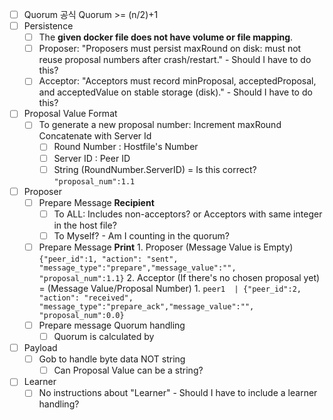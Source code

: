 - [ ] Quorum 공식
	Quorum >= (n/2)+1
- [ ] Persistence
	- [ ] The **given docker file does not have volume or file mapping**. 
	- [ ] Proposer: "Proposers must persist maxRound on disk: must not reuse proposal numbers after crash/restart." - Should I have to do this?
	- [ ] Acceptor: "Acceptors must record minProposal, acceptedProposal, and acceptedValue on stable storage (disk)." - Should I have to do this?
- [ ] Proposal Value Format
	- [ ] To generate a new proposal number: Increment maxRound Concatenate with Server Id
		- [ ] Round Number : Hostfile's Number
		- [ ] Server ID : Peer ID
		- [ ] String (RoundNumber.ServerID) = Is this correct?
			```"proposal_num":1.1```
- [ ] Proposer 
	- [ ] Prepare Message **Recipient**
		- [ ] To ALL: Includes non-acceptors? or Acceptors with same integer in the host file?
		- [ ] To Myself? - Am I counting in the quorum?
	 - [ ] Prepare Message **Print**
			1. Proposer (Message Value is Empty)
				```{"peer_id":1, "action": "sent", "message_type":"prepare","message_value":"", "proposal_num":1.1}```
			2. Acceptor (If there's no chosen proposal yet) = (Message Value/Proposal Number)
				1. ```peer1  | {"peer_id":2, "action": "received", "message_type":"prepare_ack","message_value":"", "proposal_num":0.0}```
	- [ ] Prepare message Quorum handling
		- [ ] Quorum is calculated by 
- [ ] Payload
	- [ ] Gob to handle byte data NOT string
		- [ ] Can Proposal Value can be a string?
- [ ] Learner
	- [ ] No instructions about "Learner" - Should I have to include a learner handling? 
